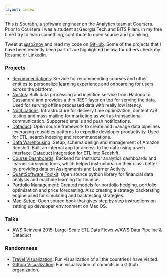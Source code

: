 ```yaml
---
layout: index
---
```


This is [Sourabh](http://sourabhbajaj.com), a software engineer on the Analytics team at Coursera. Prior to Coursera I was a student at Georgia Tech and BITS Pilani. In my free time I try to learn something, contribute to open source and go hiking.

Tweet at [@sb2nov](http://twitter.com/sb2nov) and read my code on [GitHub](http://github.com/sb2nov). Some of the projects that I have been recently been part of are highlighted below, for others check my [Resume](https://drive.google.com/file/d/0B9B_86OCw6hqQ2dqWkh4cElPMWs/view?usp=sharing) or [LinkedIn](http://www.linkedin.com/in/sbajaj9/).

### Projects
- [Recommendations](): Service for recommending courses and other entities to personalize learning experience and onboarding for users across the platform.
- [Nostos](): Bulk data processing and injection service from Hadoop to Cassandra and provides a thin REST layer on top for serving the data. Used for serving offline processed data with really low latency.
- [Notifications](): Infrastructure for delivery time optimization, content A/B testing and mass mailing for marketing as well as transactional communication. Supported emails and push notifications.
- [Dataduct](https://github.com/coursera/dataduct): Open source framework to create and manage data pipelines leveraging reusables patterns to expedite developer productivity. Used for ETL, search indexing and recommendations.
- [Data Warehousing](): Setup, schema design and management of Amazon Redshift. Built an internal app for access to the data using a web interface. Dataduct integration for ETL into Redshift.
- [Course Dashboards](https://tech.coursera.org/blog/2014/11/19/bringing-data-to-teaching): Backend for Instructor analytics dashboards and learner surveying tools, which helped instructors run their class better by providing data on Assignments and Learner Activity.
- [QuantSoftware Toolkit](http://quantsoftware.gatech.edu/Main_Page): Open source python library for financial data analysis and machine learning for finance.
- [Portfolio Management](): Created models for portfolio hedging, portfolio optimization and price forecasting. Also creating a strategy backtesting engine used for simulating and backtesting strategies.
- [Mac-Setup](http://sourabhbajaj.com/mac-setup): Open source book that gives step by step instructions on setting up developer environment on Mac OS.

### Talks
- [AWS Reinvent 2015](https://www.youtube.com/watch?v=NLCLoJnhDOM): Large-Scale ETL Data Flows w/AWS Data Pipeline & Dataduct

### Randomness
- [Travel Visualization](http://sourabhbajaj.com/travel): Fun visualization of all the countries I have visited.
- [Github Visualization](http://sourabhbajaj.com/GithubVisualizer): Fun visualization of commits in a Github organization.
